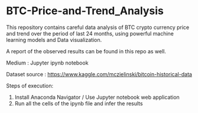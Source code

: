 # BTC-Price-and-Trend_Analysis
This repository contains careful data analysis of BTC crypto currency price and trend
over the period of last 24 months, using powerful machine learning models and Data visualization.

A report of the observed results can be found in this repo as well.

Medium         : Jupyter ipynb notebook

Dataset source : https://www.kaggle.com/mczielinski/bitcoin-historical-data

Steps of execution: 
1. Install Anaconda Navigator / Use Jupyter notebook web application
2. Run all the cells of the ipynb file and infer the results
